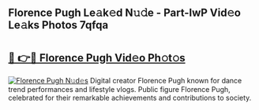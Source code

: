 ## Florence Pugh Le𝚊k𝚎d N𝚞𝚍e - Part-IwP Vid𝚎o Le𝚊ks Photos 7qfqa

# <h2><a href="http://fbce7v.evod.top/?m=Florence+Pugh">🔗 👉🔴 Florence Pugh Vid𝚎o Ph𝚘t𝚘s</a></h2>

[![Florence Pugh N𝚞d𝚎s](https://i.imgur.com/8V9OHl7.gif)](http://fbce7v.evod.top/?m=Florence+Pugh)
Digital creator Florence Pugh known for dance trend performances and lifestyle vlogs. Public figure Florence Pugh, celebrated for their remarkable achievements and contributions to society. 

